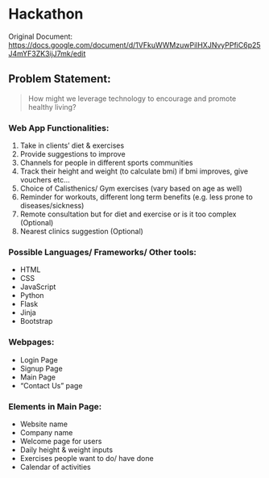 # Hackathon
Original Document: https://docs.google.com/document/d/1VFkuWWMzuwPilHXJNvyPPfiC6p25J4mYF3ZK3ijJ7mk/edit

## Problem Statement:
> How might we leverage technology to encourage and promote healthy living?

### Web App Functionalities:
1. Take in clients’ diet & exercises
2. Provide suggestions to improve
3. Channels for people in different sports communities
4. Track their height and weight (to calculate bmi) if bmi improves, give vouchers etc...
5. Choice of Calisthenics/ Gym exercises (vary based on age as well)
6. Reminder for workouts, different long term benefits (e.g. less prone to diseases/sickness)
7. Remote consultation but for diet and exercise or is it too complex (Optional)
8. Nearest clinics suggestion (Optional)

### Possible Languages/ Frameworks/ Other tools:
- HTML
- CSS
- JavaScript
- Python
- Flask
- Jinja
- Bootstrap

### Webpages:
- Login Page
- Signup Page
- Main Page
- “Contact Us” page

### Elements in Main Page:
- Website name
- Company name
- Welcome page for users
- Daily height & weight inputs
- Exercises people want to do/ have done
- Calendar of activities
